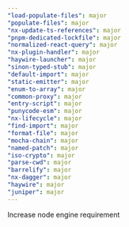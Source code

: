 ```yaml
---
"load-populate-files": major
"populate-files": major
"nx-update-ts-references": major
"pnpm-dedicated-lockfile": major
"normalized-react-query": major
"nx-plugin-handler": major
"haywire-launcher": major
"sinon-typed-stub": major
"default-import": major
"static-emitter": major
"enum-to-array": major
"common-proxy": major
"entry-script": major
"punycode-esm": major
"nx-lifecycle": major
"find-import": major
"format-file": major
"mocha-chain": major
"named-patch": major
"iso-crypto": major
"parse-cwd": major
"barrelify": major
"nx-dagger": major
"haywire": major
"juniper": major
---
```


Increase node engine requirement
